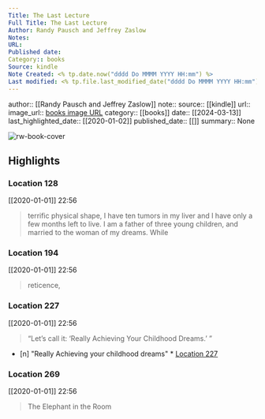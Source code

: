 ```yaml
---
Title: The Last Lecture
Full Title: The Last Lecture
Author: Randy Pausch and Jeffrey Zaslow
Notes: 
URL: 
Published date: 
Category:: books
Source: kindle
Note Created: <% tp.date.now("dddd Do MMMM YYYY HH:mm") %>
Last modified: <% tp.file.last_modified_date("dddd Do MMMM YYYY HH:mm") %>
---
```

author:: [[Randy Pausch and Jeffrey Zaslow]]
note:: 
source:: [[kindle]]
url:: 
image_url:: [books image URL](https://images-na.ssl-images-amazon.com/images/I/41Sy7h6f0qL._SL200_.jpg)
category:: [[books]]
date:: [[2024-03-13]]
last_highlighted_date:: [[2020-01-02]]
published_date:: [[]]
summary:: None

![rw-book-cover](https://images-na.ssl-images-amazon.com/images/I/41Sy7h6f0qL._SL200_.jpg)

## Highlights
### Location 128
[[2020-01-01]] 22:56
> terrific physical shape, I have ten tumors in my liver and I have only a few months left to live. I am a father of three young children, and married to the woman of my dreams. While


### Location 194
[[2020-01-01]] 22:56
> reticence,


### Location 227
[[2020-01-01]] 22:56
> “Let’s call it: ‘Really Achieving Your Childhood Dreams.’ ”

- [n] "Really Achieving your childhood dreams"  * [Location 227](https://readwise.io/to_kindle?action=open&asin=B00139VU7E&location=227)


### Location 269
[[2020-01-01]] 22:56
> The Elephant in the Room


